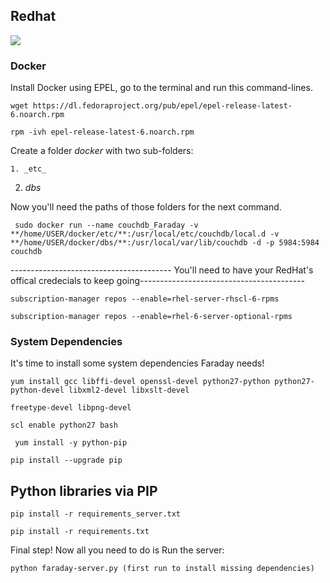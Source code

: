 ## Redhat
![](https://raw.githubusercontent.com/wiki/infobyte/faraday/images/faraday_redhat.jpeg)
### Docker
Install Docker using EPEL, go to the terminal and run this command-lines.

`wget https://dl.fedoraproject.org/pub/epel/epel-release-latest-6.noarch.rpm`

`rpm -ivh epel-release-latest-6.noarch.rpm`

Create a folder _docker_ with two sub-folders: 

    1. _etc_
   2. _dbs_

Now you'll need the paths of those folders for the next command.

` sudo docker run --name couchdb_Faraday -v **/home/USER/docker/etc/**:/usr/local/etc/couchdb/local.d -v **/home/USER/docker/dbs/**:/usr/local/var/lib/couchdb -d -p 5984:5984 couchdb`


---------------------------------------- You'll need to have your RedHat's offical credecials to keep going-----------------------------------------


 `subscription-manager repos --enable=rhel-server-rhscl-6-rpms`

 `subscription-manager repos --enable=rhel-6-server-optional-rpms`

### System Dependencies 

It's time to install some system dependencies Faraday needs!

`yum install gcc libffi-devel openssl-devel python27-python python27-python-devel libxml2-devel libxslt-devel `

`freetype-devel libpng-devel`

`scl enable python27 bash`

` yum install -y python-pip`

 `pip install --upgrade pip`

## Python libraries via PIP

`pip install -r requirements_server.txt`

`pip install -r requirements.txt`

Final step! Now all you need to do is Run the server:

`python faraday-server.py (first run to install missing dependencies)`


